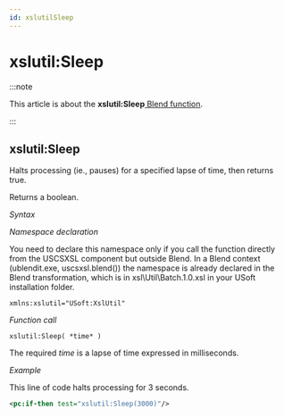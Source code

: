 ```yaml
---
id: xslutilSleep
---
```


# xslutil:Sleep




:::note

This article is about the **xslutil:Sleep**[ Blend function](/Repositories/Blend_functions).

:::

## **xslutil:Sleep**

Halts processing (ie., pauses) for a specified lapse of time, then returns true.

Returns a boolean.

*Syntax*

*Namespace declaration*

You need to declare this namespace only if you call the function directly from the USCSXSL component but outside Blend. In a Blend context (ublendit.exe, uscsxsl.blend()) the namespace is already declared in the Blend transformation, which is in xsl\\Util\\Batch.1.0.xsl in your USoft installation folder.

```
xmlns:xslutil="USoft:XslUtil"
```

*Function call*

```
xslutil:Sleep( *time* )
```

The required *time* is a lapse of time expressed in milliseconds.

*Example*

This line of code halts processing for 3 seconds.

```xml
<pc:if-then test="xslutil:Sleep(3000)"/>
```

 
